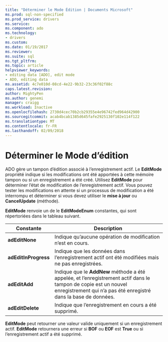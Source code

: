 ```yaml
---
title: "Déterminer le Mode Édition | Documents Microsoft"
ms.prod: sql-non-specified
ms.prod_service: drivers
ms.service: 
ms.component: ado
ms.technology:
- drivers
ms.custom: 
ms.date: 01/19/2017
ms.reviewer: 
ms.suite: sql
ms.tgt_pltfrm: 
ms.topic: article
helpviewer_keywords:
- editing data [ADO], edit mode
- ADO, editing data
ms.assetid: 4c7e010d-08cd-4e22-9b32-23c36f02f88c
caps.latest.revision: 
author: MightyPen
ms.author: genemi
manager: craigg
ms.workload: Inactive
ms.openlocfilehash: 2730d4cec70b2cb29355e4e96742fed964d42900
ms.sourcegitcommit: acab4bcab1385d645fafe2925130f102e114f122
ms.translationtype: MT
ms.contentlocale: fr-FR
ms.lasthandoff: 02/09/2018
---
```

# <a name="determining-edit-mode"></a>Déterminer le Mode d’édition
ADO gère un tampon d’édition associé à l’enregistrement actif. Le **EditMode** propriété indique si les modifications ont été apportées à cette mémoire tampon ou si un enregistrement a été créé. Utilisez **EditMode** pour déterminer l’état de modification de l’enregistrement actif. Vous pouvez tester les modifications en attente si un processus de modification a été interrompu et déterminer si vous devez utiliser le **mise à jour** ou **CancelUpdate** (méthode).  
  
 **EditMode** renvoie un de le **EditModeEnum** constantes, qui sont répertoriées dans le tableau suivant.  
  
|Constante| Description|  
|--------------|-----------------|  
|**adEditNone**|Indique qu’aucune opération de modification n’est en cours.|  
|**adEditInProgress**|Indique que les données dans l’enregistrement actif ont été modifiées mais ne pas enregistrées.|  
|**adEditAdd**|Indique que le **AddNew** méthode a été appelée, et l’enregistrement actif dans le tampon de copie est un nouvel enregistrement qui n’a pas été enregistré dans la base de données.|  
|**adEditDelete**|Indique que l’enregistrement en cours a été supprimé.|  
  
 **EditMode** peut retourner une valeur valide uniquement si un enregistrement actif. **EditMode** retournera une erreur si **BOF** ou **EOF** est **True** ou si l’enregistrement actif a été supprimé.
